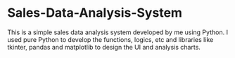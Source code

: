 # Sales-Data-Analysis-System
This is a simple sales data analysis system developed by me using Python. I used pure Python to develop the functions, logics, etc and libraries like tkinter, pandas and matplotlib to design the UI and analysis charts. 
